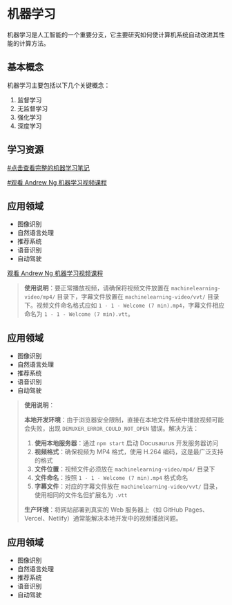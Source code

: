 # 机器学习

机器学习是人工智能的一个重要分支，它主要研究如何使计算机系统自动改进其性能的计算方法。

## 基本概念

机器学习主要包括以下几个关键概念：

1. 监督学习
2. 无监督学习
3. 强化学习
4. 深度学习

## 学习资源

<a href="/notes/html/index.html" target="_blank">#点击查看完整的机器学习笔记</a>

<a href="/machinelearning-video/page/video-player.html" target="_blank">#观看 Andrew Ng 机器学习视频课程</a>

## 应用领域

- 图像识别
- 自然语言处理
- 推荐系统
- 语音识别
- 自动驾驶

<a href="/machinelearning-video/page/video-player.html" target="_blank">观看 Andrew Ng 机器学习视频课程</a>

> **使用说明**：要正常播放视频，请确保将视频文件放置在 `machinelearning-video/mp4/` 目录下，字幕文件放置在 `machinelearning-video/vvt/` 目录下。视频文件命名格式应如 `1 - 1 - Welcome (7 min).mp4`，字幕文件相应命名为 `1 - 1 - Welcome (7 min).vtt`。

## 应用领域

- 图像识别
- 自然语言处理
- 推荐系统
- 语音识别
- 自动驾驶

> **使用说明**：
>
> **本地开发环境**：由于浏览器安全限制，直接在本地文件系统中播放视频可能会失败，出现 `DEMUXER_ERROR_COULD_NOT_OPEN` 错误。解决方法：
>
> 1. **使用本地服务器**：通过 `npm start` 启动 Docusaurus 开发服务器访问
> 2. **视频格式**：确保视频为 MP4 格式，使用 H.264 编码，这是最广泛支持的格式
> 3. **文件位置**：视频文件必须放在 `machinelearning-video/mp4/` 目录下
> 4. **文件命名**：按照 `1 - 1 - Welcome (7 min).mp4` 格式命名
> 5. **字幕文件**：对应的字幕文件放在 `machinelearning-video/vvt/` 目录，使用相同的文件名但扩展名为 `.vtt`
>
> **生产环境**：将网站部署到真实的 Web 服务器上（如 GitHub Pages、Vercel、Netlify）通常能解决本地开发中的视频播放问题。

## 应用领域

- 图像识别
- 自然语言处理
- 推荐系统
- 语音识别
- 自动驾驶
